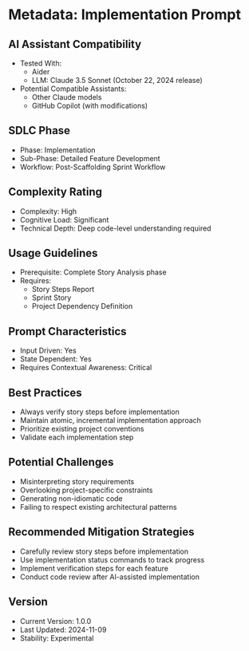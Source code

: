 # Metadata: Implementation Prompt

## AI Assistant Compatibility
- Tested With: 
  * Aider
  * LLM: Claude 3.5 Sonnet (October 22, 2024 release)
- Potential Compatible Assistants: 
  * Other Claude models
  * GitHub Copilot (with modifications)

## SDLC Phase
- Phase: Implementation
- Sub-Phase: Detailed Feature Development
- Workflow: Post-Scaffolding Sprint Workflow

## Complexity Rating
- Complexity: High
- Cognitive Load: Significant
- Technical Depth: Deep code-level understanding required

## Usage Guidelines
- Prerequisite: Complete Story Analysis phase
- Requires: 
  * Story Steps Report
  * Sprint Story
  * Project Dependency Definition

## Prompt Characteristics
- Input Driven: Yes
- State Dependent: Yes
- Requires Contextual Awareness: Critical

## Best Practices
- Always verify story steps before implementation
- Maintain atomic, incremental implementation approach
- Prioritize existing project conventions
- Validate each implementation step

## Potential Challenges
- Misinterpreting story requirements
- Overlooking project-specific constraints
- Generating non-idiomatic code
- Failing to respect existing architectural patterns

## Recommended Mitigation Strategies
- Carefully review story steps before implementation
- Use implementation status commands to track progress
- Implement verification steps for each feature
- Conduct code review after AI-assisted implementation

## Version
- Current Version: 1.0.0
- Last Updated: 2024-11-09
- Stability: Experimental
